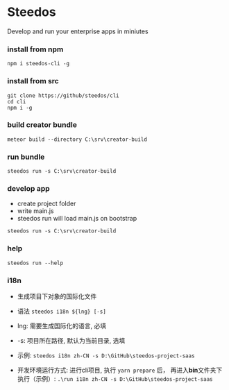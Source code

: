 # Steedos
Develop and run your enterprise apps in miniutes

### install from npm
```
npm i steedos-cli -g
```

### install from src
```
git clone https://github/steedos/cli
cd cli
npm i -g
```

### build creator bundle
```
meteor build --directory C:\srv\creator-build
```

### run bundle
```
steedos run -s C:\srv\creator-build
```

### develop app
- create project folder
- write main.js
- steedos run will load main.js on bootstrap
```
steedos run -s C:\srv\creator-build
```

### help
```
steedos run --help
```

### i18n
- 生成项目下对象的国际化文件
- 语法 `steedos i18n ${lng} [-s]`
- lng: 需要生成国际化的语言, 必填
- -s: 项目所在路径, 默认为当前目录, 选填
- 示例: `steedos i18n zh-CN -s D:\GitHub\steedos-project-saas`

- 开发环境运行方式: 进行cli项目, 执行 `yarn prepare` 后， 再进入**bin**文件夹下执行（示例）: `.\run i18n zh-CN -s D:\GitHub\steedos-project-saas`